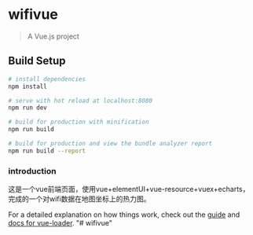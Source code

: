 # wifivue

> A Vue.js project

## Build Setup

``` bash
# install dependencies
npm install

# serve with hot reload at localhost:8080
npm run dev

# build for production with minification
npm run build

# build for production and view the bundle analyzer report
npm run build --report
```
### introduction
这是一个vue前端页面，使用vue+elementUI+vue-resource+vuex+echarts，完成的一个对wifi数据在地图坐标上的热力图。

For a detailed explanation on how things work, check out the [guide](http://vuejs-templates.github.io/webpack/) and [docs for vue-loader](http://vuejs.github.io/vue-loader).
"# wifivue" 
